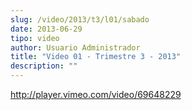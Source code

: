 ```yaml
---
slug: /video/2013/t3/l01/sabado
date: 2013-06-29
tipo: video
author: Usuario Administrador
title: "Video 01 - Trimestre 3 - 2013"
description: ""
---
```


http://player.vimeo.com/video/69648229

